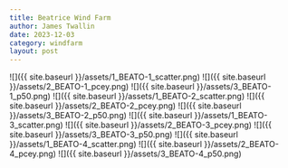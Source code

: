 ```yaml
---
title: Beatrice Wind Farm
author: James Twallin
date: 2023-12-03
category: windfarm
layout: post
---
```

![]({{ site.baseurl }}/assets/1_BEATO-1_scatter.png)
![]({{ site.baseurl }}/assets/2_BEATO-1_pcey.png)
![]({{ site.baseurl }}/assets/3_BEATO-1_p50.png)
![]({{ site.baseurl }}/assets/1_BEATO-2_scatter.png)
![]({{ site.baseurl }}/assets/2_BEATO-2_pcey.png)
![]({{ site.baseurl }}/assets/3_BEATO-2_p50.png)
![]({{ site.baseurl }}/assets/1_BEATO-3_scatter.png)
![]({{ site.baseurl }}/assets/2_BEATO-3_pcey.png)
![]({{ site.baseurl }}/assets/3_BEATO-3_p50.png)
![]({{ site.baseurl }}/assets/1_BEATO-4_scatter.png)
![]({{ site.baseurl }}/assets/2_BEATO-4_pcey.png)
![]({{ site.baseurl }}/assets/3_BEATO-4_p50.png)
